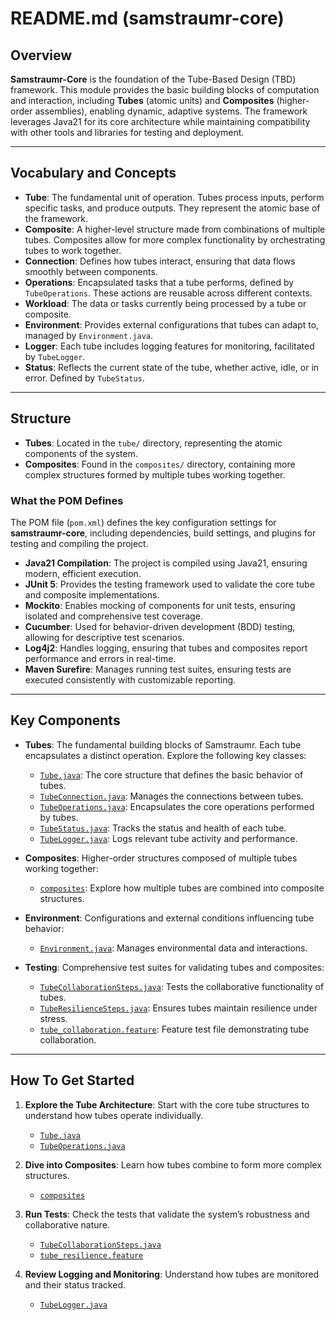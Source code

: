 # README.md (samstraumr-core)

## Overview
**Samstraumr-Core** is the foundation of the Tube-Based Design (TBD) framework. This module provides the basic building blocks of computation and interaction, including **Tubes** (atomic units) and **Composites** (higher-order assemblies), enabling dynamic, adaptive systems. The framework leverages Java21 for its core architecture while maintaining compatibility with other tools and libraries for testing and deployment.

---

## Vocabulary and Concepts

- **Tube**: The fundamental unit of operation. Tubes process inputs, perform specific tasks, and produce outputs. They represent the atomic base of the framework.
- **Composite**: A higher-level structure made from combinations of multiple tubes. Composites allow for more complex functionality by orchestrating tubes to work together.
- **Connection**: Defines how tubes interact, ensuring that data flows smoothly between components.
- **Operations**: Encapsulated tasks that a tube performs, defined by `TubeOperations`. These actions are reusable across different contexts.
- **Workload**: The data or tasks currently being processed by a tube or composite.
- **Environment**: Provides external configurations that tubes can adapt to, managed by `Environment.java`.
- **Logger**: Each tube includes logging features for monitoring, facilitated by `TubeLogger`.
- **Status**: Reflects the current state of the tube, whether active, idle, or in error. Defined by `TubeStatus`.

---

## Structure

- **Tubes**: Located in the `tube/` directory, representing the atomic components of the system.
- **Composites**: Found in the `composites/` directory, containing more complex structures formed by multiple tubes working together.

### What the POM Defines

The POM file (`pom.xml`) defines the key configuration settings for **samstraumr-core**, including dependencies, build settings, and plugins for testing and compiling the project.

- **Java21 Compilation**: The project is compiled using Java21, ensuring modern, efficient execution.
- **JUnit 5**: Provides the testing framework used to validate the core tube and composite implementations.
- **Mockito**: Enables mocking of components for unit tests, ensuring isolated and comprehensive test coverage.
- **Cucumber**: Used for behavior-driven development (BDD) testing, allowing for descriptive test scenarios.
- **Log4j2**: Handles logging, ensuring that tubes and composites report performance and errors in real-time.
- **Maven Surefire**: Manages running test suites, ensuring tests are executed consistently with customizable reporting.

---

## Key Components

- **Tubes**: The fundamental building blocks of Samstraumr. Each tube encapsulates a distinct operation. Explore the following key classes:
    - [`Tube.java`](./src/main/java/org/samstraumr/tube/Tube.java): The core structure that defines the basic behavior of tubes.
    - [`TubeConnection.java`](./src/main/java/org/samstraumr/tube/TubeConnection.java): Manages the connections between tubes.
    - [`TubeOperations.java`](./src/main/java/org/samstraumr/tube/TubeOperations.java): Encapsulates the core operations performed by tubes.
    - [`TubeStatus.java`](./src/main/java/org/samstraumr/tube/TubeStatus.java): Tracks the status and health of each tube.
    - [`TubeLogger.java`](./src/main/java/org/samstraumr/tube/TubeLogger.java): Logs relevant tube activity and performance.

- **Composites**: Higher-order structures composed of multiple tubes working together:
    - [`composites`](./src/main/java/org/samstraumr/composites): Explore how multiple tubes are combined into composite structures.

- **Environment**: Configurations and external conditions influencing tube behavior:
    - [`Environment.java`](./src/main/java/org/samstraumr/tube/Environment.java): Manages environmental data and interactions.

- **Testing**: Comprehensive test suites for validating tubes and composites:
    - [`TubeCollaborationSteps.java`](./src/test/java/org/samstraumr/tube/steps/TubeCollaborationSteps.java): Tests the collaborative functionality of tubes.
    - [`TubeResilienceSteps.java`](./src/test/java/org/samstraumr/tube/steps/TubeResilienceSteps.java): Ensures tubes maintain resilience under stress.
    - [`tube_collaboration.feature`](./src/test/resources/features/tube_collaboration.feature): Feature test file demonstrating tube collaboration.

---

## How To Get Started

1. **Explore the Tube Architecture**: Start with the core tube structures to understand how tubes operate individually.
    - [`Tube.java`](./src/main/java/org/samstraumr/tube/Tube.java)
    - [`TubeOperations.java`](./src/main/java/org/samstraumr/tube/TubeOperations.java)

2. **Dive into Composites**: Learn how tubes combine to form more complex structures.
    - [`composites`](./src/main/java/org/samstraumr/composites)

3. **Run Tests**: Check the tests that validate the system’s robustness and collaborative nature.
    - [`TubeCollaborationSteps.java`](./src/test/java/org/samstraumr/tube/steps/TubeCollaborationSteps.java)
    - [`tube_resilience.feature`](./src/test/resources/features/tube_resilience.feature)

4. **Review Logging and Monitoring**: Understand how tubes are monitored and their status tracked.
    - [`TubeLogger.java`](./src/main/java/org/samstraumr/tube/TubeLogger.java)

